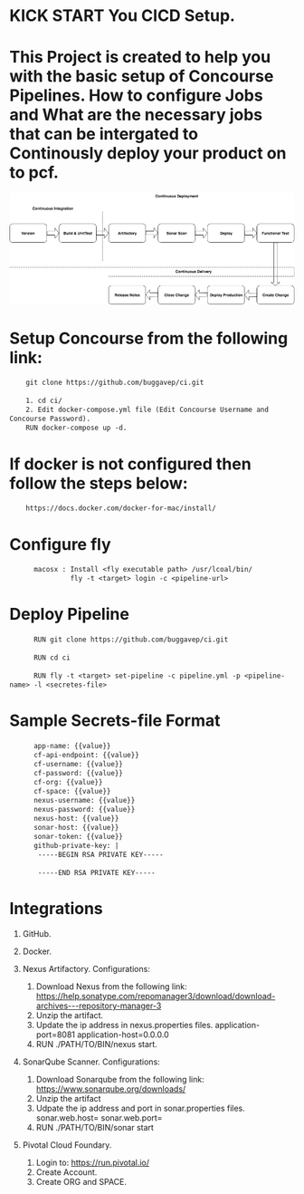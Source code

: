# KICK START You CICD Setup.

# This Project is created to help you with the basic setup of Concourse Pipelines. How to configure Jobs and What are the necessary jobs that can be intergated to Continously deploy your product on to pcf.

 ![CICD Basic Architecture](/docs/Basic-Architecture.png)

# Setup Concourse from the following link:
        git clone https://github.com/buggavep/ci.git
        
        1. cd ci/
        2. Edit docker-compose.yml file (Edit Concourse Username and Concourse Password). 
        RUN docker-compose up -d.
        
# If docker is not configured then follow the steps below:
        https://docs.docker.com/docker-for-mac/install/
              
# Configure fly
          macosx : Install <fly executable path> /usr/lcoal/bin/
                   fly -t <target> login -c <pipeline-url>

# Deploy Pipeline
          RUN git clone https://github.com/buggavep/ci.git
          
          RUN cd ci
            
          RUN fly -t <target> set-pipeline -c pipeline.yml -p <pipeline-name> -l <secretes-file>

# Sample Secrets-file Format

          app-name: {{value}}
          cf-api-endpoint: {{value}}
          cf-username: {{value}}
          cf-password: {{value}}
          cf-org: {{value}}
          cf-space: {{value}}
          nexus-username: {{value}}
          nexus-password: {{value}}
          nexus-host: {{value}}
          sonar-host: {{value}}
          sonar-token: {{value}}
          github-private-key: |
           -----BEGIN RSA PRIVATE KEY-----

           -----END RSA PRIVATE KEY-----
           
# Integrations
1. GitHub.   
2. Docker.
3. Nexus Artifactory.
   Configurations:
     1. Download Nexus from the following link: https://help.sonatype.com/repomanager3/download/download-archives---repository-manager-3
     2. Unzip the artifact.
     3. Update the ip address in nexus.properties files.
             application-port=8081
             application-host=0.0.0.0
     4. RUN ./PATH/TO/BIN/nexus start.
     
4. SonarQube Scanner.
   Configurations:
     1. Download Sonarqube from the following link: https://www.sonarqube.org/downloads/
     2. Unzip the artifact
     3. Udpate the ip address and port in sonar.properties files.
             sonar.web.host=
             sonar.web.port=
     4. RUN ./PATH/TO/BIN/sonar start
     
5. Pivotal Cloud Foundary.
     1. Login to: https://run.pivotal.io/
     2. Create Account.
     3. Create ORG and SPACE.

